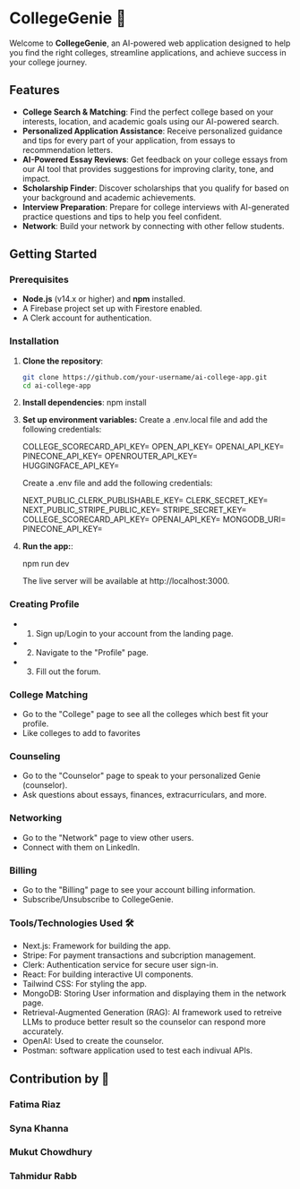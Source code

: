 # CollegeGenie 🧞

Welcome to **CollegeGenie**, an AI-powered web application designed to help you find the right colleges, streamline applications, and achieve success in your college journey.

## Features

- **College Search & Matching**: Find the perfect college based on your interests, location, and academic goals using our AI-powered search.
- **Personalized Application Assistance**: Receive personalized guidance and tips for every part of your application, from essays to recommendation letters.
- **AI-Powered Essay Reviews**: Get feedback on your college essays from our AI tool that provides suggestions for improving clarity, tone, and impact.
- **Scholarship Finder**: Discover scholarships that you qualify for based on your background and academic achievements.
- **Interview Preparation**: Prepare for college interviews with AI-generated practice questions and tips to help you feel confident.
- **Network**: Build your network by connecting with other fellow students.

## Getting Started

### Prerequisites

- **Node.js** (v14.x or higher) and **npm** installed.
- A Firebase project set up with Firestore enabled.
- A Clerk account for authentication.

### Installation

1. **Clone the repository**:

   ```bash
   git clone https://github.com/your-username/ai-college-app.git
   cd ai-college-app

   ```

2. **Install dependencies**:
   npm install

3. **Set up environment variables:**
   Create a .env.local file and add the following credentials:

   COLLEGE_SCORECARD_API_KEY=
   OPEN_API_KEY=
   OPENAI_API_KEY=
   PINECONE_API_KEY=
   OPENROUTER_API_KEY=
   HUGGINGFACE_API_KEY=

   Create a .env file and add the following credentials:

   NEXT_PUBLIC_CLERK_PUBLISHABLE_KEY=
   CLERK_SECRET_KEY=
   NEXT_PUBLIC_STRIPE_PUBLIC_KEY=
   STRIPE_SECRET_KEY=
   COLLEGE_SCORECARD_API_KEY=
   OPENAI_API_KEY=
   MONGODB_URI=
   PINECONE_API_KEY=

4. **Run the app:**:

   npm run dev

   The live server will be available at http://localhost:3000.

### Creating Profile

- 1.  Sign up/Login to your account from the landing page.
- 2.  Navigate to the "Profile" page.
- 3.  Fill out the forum.

### College Matching

- Go to the "College" page to see all the colleges which best fit your profile.
- Like colleges to add to favorites

### Counseling

- Go to the "Counselor" page to speak to your personalized Genie (counselor).
- Ask questions about essays, finances, extracurriculars, and more.

### Networking

- Go to the "Network" page to view other users.
- Connect with them on LinkedIn.

### Billing

- Go to the "Billing" page to see your account billing information.
- Subscribe/Unsubscribe to CollegeGenie.

### Tools/Technologies Used 🛠️

- Next.js: Framework for building the app.
- Stripe: For payment transactions and subcription management.
- Clerk: Authentication service for secure user sign-in.
- React: For building interactive UI components.
- Tailwind CSS: For styling the app.
- MongoDB: Storing User information and displaying them in the network page.
- Retrieval-Augmented Generation (RAG): AI framework used to retreive LLMs to produce better result so the counselor can respond more accurately.
- OpenAI: Used to create the counselor.
- Postman: software application used to test each indivual APIs.

## Contribution by 🤝

### Fatima Riaz

### Syna Khanna

### Mukut Chowdhury

### Tahmidur Rabb
